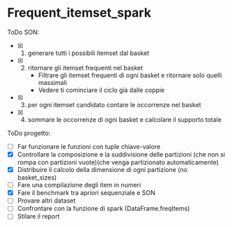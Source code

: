 # Frequent_itemset_spark

ToDo SON:
- [X] 1. generare tutti i possibili itemset dal basket 
- [X] 2. ritornare gli itemset frequenti nel basket <br>
        - Filtrare gli itemset frequenti di ogni basket e ritornare solo quelli massimali<br>
        - Vedere ti cominciare il ciclo già dalle coppie
- [X] 3. per ogni itemset candidato contare le occorrenze nel basket
- [X] 4. sommare le occorrenze di ogni basket e calcolare il supporto totale

ToDo progetto:
 - [ ] Far funzionare le funzioni con tuple chiave-valore
 - [X] Controllare la composizione e la suddivisione delle partizioni (che non si rompa con partizioni vuote)(che venga partizionato automaticamente)
 - [X] Distribuire il calcolo della dimensione di ogni partizione (no basket_sizes)
 - [ ] Fare una compilazione degli item in numeri
 - [X] Fare il benchmark tra apriori sequenziale e SON
 - [ ] Provare altri dataset
 - [ ] Confrontare con la funzione di spark (DataFrame.freqItems)
 - [ ] Stilare il report